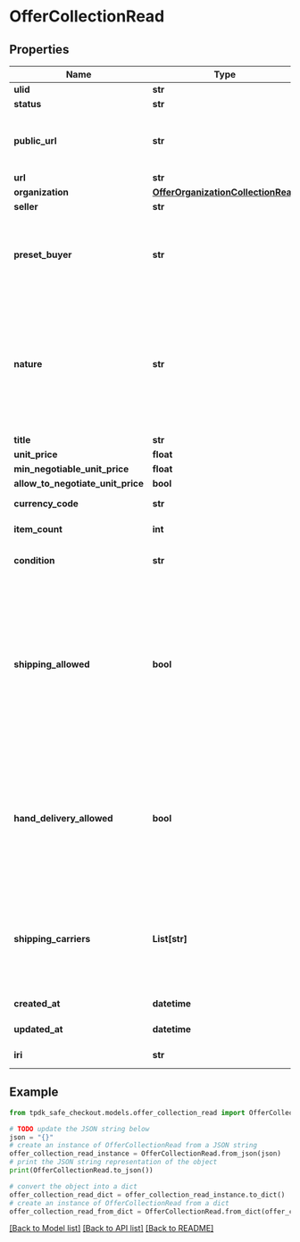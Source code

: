 # OfferCollectionRead



## Properties

Name | Type | Description | Notes
------------ | ------------- | ------------- | -------------
**ulid** | **str** |  | 
**status** | **str** |  | 
**public_url** | **str** | The public URL for your Ad/Offer on your marketplace. | [optional] 
**url** | **str** |  | [readonly] 
**organization** | [**OfferOrganizationCollectionRead**](OfferOrganizationCollectionRead.md) |  | [optional] 
**seller** | **str** |  | 
**preset_buyer** | **str** | Limit the offer to a particular buyer. Useful if the offer was issued from an auction for instance. | [optional] 
**nature** | **str** | This WILL affect the assigned workflow. Choosing service will disable delivery for example. Refer to our technical hub for more information. | [default to 'physical_item']
**title** | **str** |  | [optional] 
**unit_price** | **float** |  | [optional] 
**min_negotiable_unit_price** | **float** |  | [optional] 
**allow_to_negotiate_unit_price** | **bool** |  | [optional] 
**currency_code** | **str** |  | [default to 'EUR']
**item_count** | **int** |  | [optional] [default to 1]
**condition** | **str** |  | [optional] [default to 'USED']
**shipping_allowed** | **bool** | That toggle allows the seller to propose shipping for its item. If set in conjunction of shippingCarrier, the label will be automatically generated. Also, it will restrict the carrier to the limited subset defined. | 
**hand_delivery_allowed** | **bool** | Enable both parties to finalize the transaction in person rather than using delivery. A QR Code must be scanned by the seller once the buyer claims the product. | [default to True]
**shipping_carriers** | **List[str]** | If you wish to enable automated shipping label generation through a specific provider, specify it there. | [optional] 
**created_at** | **datetime** |  | [optional] [readonly] 
**updated_at** | **datetime** |  | [optional] [readonly] 
**iri** | **str** |  | [optional] [readonly] 

## Example

```python
from tpdk_safe_checkout.models.offer_collection_read import OfferCollectionRead

# TODO update the JSON string below
json = "{}"
# create an instance of OfferCollectionRead from a JSON string
offer_collection_read_instance = OfferCollectionRead.from_json(json)
# print the JSON string representation of the object
print(OfferCollectionRead.to_json())

# convert the object into a dict
offer_collection_read_dict = offer_collection_read_instance.to_dict()
# create an instance of OfferCollectionRead from a dict
offer_collection_read_from_dict = OfferCollectionRead.from_dict(offer_collection_read_dict)
```
[[Back to Model list]](../README.md#documentation-for-models) [[Back to API list]](../README.md#documentation-for-api-endpoints) [[Back to README]](../README.md)


